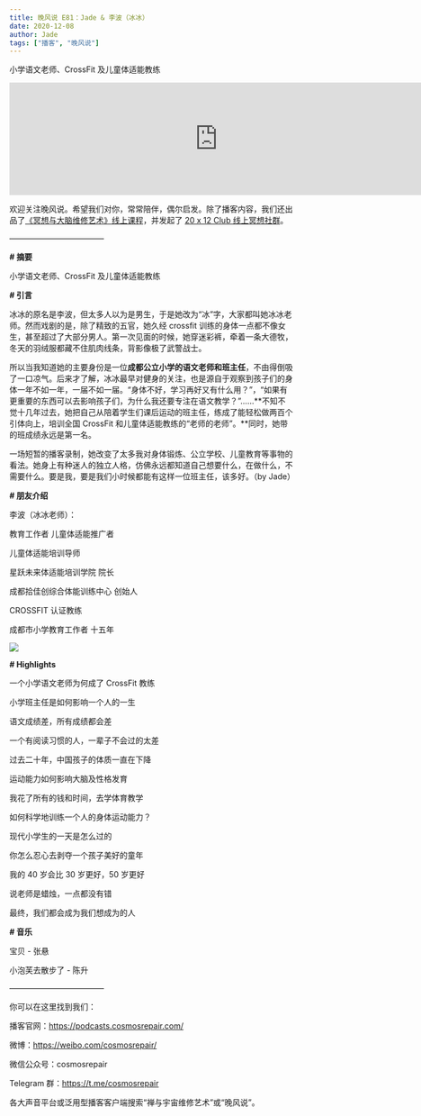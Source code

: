```yaml
---
title: 晚风说 E81：Jade & 李波（冰冰）
date: 2020-12-08
author: Jade
tags: ["播客", "晚风说"]
---
```


小学语文老师、CrossFit 及儿童体适能教练

<!--more-->

<iframe src="https://player.fireside.fm/v2/trfV16OE+gmVoN2mL?theme=light" width="740" height="200" frameborder="0" scrolling="no"></iframe>

欢迎关注晚风说。希望我们对你，常常陪伴，偶尔启发。除了播客内容，我们还出品了[《冥想与大脑维修艺术》线上课程](https://mp.weixin.qq.com/s?__biz=MzA5Nzk4MDMxMg==&mid=2247484680&idx=1&sn=2a5b8f1e1f1c1e6820adf5cc95d997fe&chksm=9099dfffa7ee56e9408aa248731e3e3e502c984ca1e577decc28d66d458f2e93a600dc6d6b40&scene=21#wechat_redirect)，并发起了 [20 x 12 Club 线上冥想社群](https://mp.weixin.qq.com/s?__biz=MzA5Nzk4MDMxMg==&mid=2247484834&idx=1&sn=ebd2c537b12e63baef2e9eaac505c26b&chksm=9099df55a7ee5643ab84485931d52082bbb2a6ee7078bdd536faf2cbbcb7bb22783aeaf13d4b&scene=21#wechat_redirect)。

————————————

**# 摘要**

小学语文老师、CrossFit 及儿童体适能教练

**# 引言**

冰冰的原名是李波，但太多人以为是男生，于是她改为“冰”字，大家都叫她冰冰老师。然而戏剧的是，除了精致的五官，她久经 crossfit 训练的身体一点都不像女生，甚至超过了大部分男人。第一次见面的时候，她穿迷彩裤，牵着一条大德牧，冬天的羽绒服都藏不住肌肉线条，背影像极了武警战士。

所以当我知道她的主要身份是一位**成都公立小学的语文老师和班主任**，不由得倒吸了一口凉气。后来才了解，冰冰最早对健身的关注，也是源自于观察到孩子们的身体一年不如一年，一届不如一届。“身体不好，学习再好又有什么用？”，“如果有更重要的东西可以去影响孩子们，为什么我还要专注在语文教学？”……**不知不觉十几年过去，她把自己从陪着学生们课后运动的班主任，练成了能轻松做两百个引体向上，培训全国 CrossFit 和儿童体适能教练的“老师的老师”。**同时，她带的班成绩永远是第一名。

一场短暂的播客录制，她改变了太多我对身体锻炼、公立学校、儿童教育等事物的看法。她身上有种迷人的独立人格，仿佛永远都知道自己想要什么，在做什么，不需要什么。要是我，要是我们小时候都能有这样一位班主任，该多好。（by Jade）

**# 朋友介绍**

李波（冰冰老师）：

教育工作者 儿童体适能推广者

儿童体适能培训导师

星跃未来体适能培训学院  院长

成都拾佳创综合体能训练中心  创始人

CROSSFIT 认证教练

成都市小学教育工作者  十五年

![](https://cosmosrepair-1257028016.cos.ap-beijing.myqcloud.com/%E6%99%9A%E9%A3%8E%E8%AF%B4_E81%EF%BC%9AJade_%E6%9D%8E%E6%B3%A2%EF%BC%88%E5%86%B0%E5%86%B0%EF%BC%89.png)

**# Highlights**

一个小学语文老师为何成了 CrossFit 教练

小学班主任是如何影响一个人的一生

语文成绩差，所有成绩都会差

一个有阅读习惯的人，一辈子不会过的太差

过去二十年，中国孩子的体质一直在下降

运动能力如何影响大脑及性格发育

我花了所有的钱和时间，去学体育教学

如何科学地训练一个人的身体运动能力？

现代小学生的一天是怎么过的

你怎么忍心去剥夺一个孩子美好的童年

我的 40 岁会比 30 岁更好，50 岁更好

说老师是蜡烛，一点都没有错

最终，我们都会成为我们想成为的人

**# 音乐**

宝贝 - 张悬

小泡芙去散步了 - 陈升

————————————

你可以在这里找到我们：

播客官网：https://podcasts.cosmosrepair.com/

微博：https://weibo.com/cosmosrepair/

微信公众号：cosmosrepair

Telegram 群：https://t.me/cosmosrepair

各大声音平台或泛用型播客客户端搜索“禅与宇宙维修艺术”或“晚风说”。